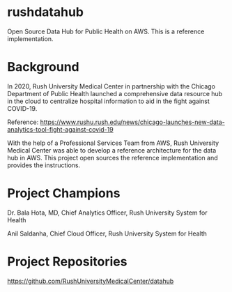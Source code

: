 # rushdatahub
Open Source Data Hub for Public Health on AWS. This is a reference implementation.

# Background
In 2020, Rush University Medical Center in partnership with the Chicago Department of Public Health launched a comprehensive data resource hub in the cloud to centralize hospital information to aid in the fight against COVID-19. 

Reference: https://www.rushu.rush.edu/news/chicago-launches-new-data-analytics-tool-fight-against-covid-19

With the help of a Professional Services Team from AWS, Rush University Medical Center was able to develop a reference architecture for the data hub in AWS. This project open sources the reference implementation and provides the instructions.

# Project Champions
Dr. Bala Hota, MD, Chief Analytics Officer, Rush University System for Health

Anil Saldanha, Chief Cloud Officer, Rush University System for Health

# Project Repositories
https://github.com/RushUniversityMedicalCenter/datahub
